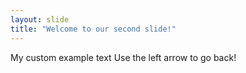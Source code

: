 ```yaml
---
layout: slide
title: "Welcome to our second slide!"
---
```

My custom example text
Use the left arrow to go back!
